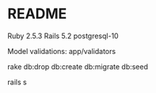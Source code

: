 # README

Ruby 2.5.3 Rails 5.2 postgresql-10

Model validations: app/validators

rake db:drop db:create db:migrate db:seed

rails s
